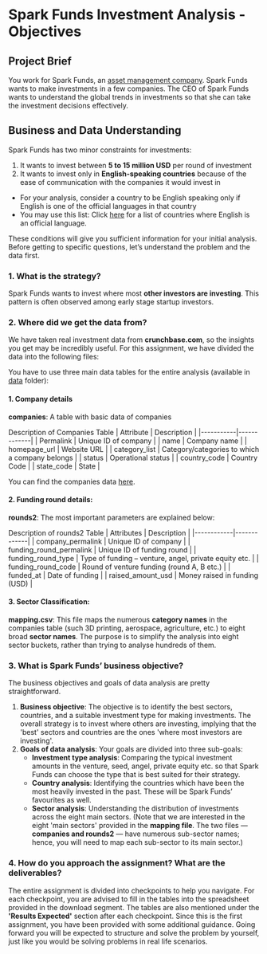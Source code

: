 # Spark Funds Investment Analysis - Objectives

## Project Brief
You work for Spark Funds, an [asset management company](https://www.wallstreetmojo.com/what-is-asset-management-company-amc/). Spark Funds wants to make investments in a few companies. The CEO of Spark Funds wants to understand the global trends in investments so that she can take the investment decisions effectively.

## Business and Data Understanding
Spark Funds has two minor constraints for investments:
1. It wants to invest between **5 to 15 million USD** per round of investment
2. It wants to invest only in **English-speaking countries** because of the ease of communication with the companies it would invest in

- For your analysis, consider a country to be English speaking only if English is one of the official languages in that country
- You may use this list: Click [here](http://www.emmir.org/fileadmin/user_upload/admission/Countries_where_English_is_an_official_language.pdf) for a list of countries where English is an official language.

 

These conditions will give you sufficient information for your initial analysis. Before getting to specific questions, let’s understand the problem and the data first.

### 1. What is the strategy?
Spark Funds wants to invest where most **other investors are investing**. This pattern is often observed among early stage startup investors.

### 2. Where did we get the data from? 
We have taken real investment data from **crunchbase.com**, so the insights you get may be incredibly useful. For this assignment, we have divided the data into the following files:

You have to use three main data tables for the entire analysis (available in [data](data) folder):

#### 1. Company details
**companies**: A table with basic data of companies

Description of Companies Table
| Attribute | Description |
|-----------|-------------|
| Permalink | Unique ID of company |
| name      | Company name |
| homepage_url | Website URL |
| category_list | Category/categories to which a company belongs |
| status | Operational status |
| country_code | Country Code |
| state_code | State |

You can find the companies data [here](data/companies.txt).

#### 2. Funding round details: 
**rounds2**: The most important parameters are explained below:

Description of rounds2 Table
| Attributes | Description |
|------------|-------------|
| company_permalink | Unique ID of company |
| funding_round_permalink | Unique ID of funding round |
| funding_round_type | Type of funding – venture, angel, private equity etc. |
| funding_round_code | Round of venture funding (round A, B etc.) |
| funded_at | Date of funding |
| raised_amount_usd | Money raised in funding (USD) |

#### 3. Sector Classification:
**mapping.csv**: This file maps the numerous **category names** in the companies table (such 3D printing, aerospace, agriculture, etc.) to eight broad **sector names**. The purpose is to simplify the analysis into eight sector buckets, rather than trying to analyse hundreds of them.

### 3. What is Spark Funds’ business objective?
The business objectives and goals of data analysis are pretty straightforward.
1. **Business objective**: The objective is to identify the best sectors, countries, and a suitable investment type for making investments. The overall strategy is to invest where others are investing, implying that the 'best' sectors and countries are the ones 'where most investors are investing'.
2. **Goals of data analysis**: Your goals are divided into three sub-goals:
   - **Investment type analysis**: Comparing the typical investment amounts in the venture, seed, angel, private equity etc. so that Spark Funds can choose the type that is best suited for their strategy.
   - **Country analysis**: Identifying the countries which have been the most heavily invested in the past. These will be Spark Funds’ favourites as well.
   - **Sector analysis**: Understanding the distribution of investments across the eight main sectors. (Note that we are interested in the eight 'main sectors' provided in the **mapping file**. The two files — **companies and rounds2** — have numerous sub-sector names; hence, you will need to map each sub-sector to its main sector.)

### 4. How do you approach the assignment? What are the deliverables?
The entire assignment is divided into checkpoints to help you navigate. For each checkpoint, you are advised to fill in the tables into the spreadsheet provided in the download segment. The tables are also mentioned under the **'Results Expected'** section after each checkpoint. Since this is the first assignment, you have been provided with some additional guidance. Going forward you will be expected to structure and solve the problem by yourself, just like you would be solving problems in real life scenarios.
